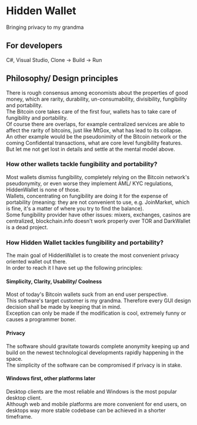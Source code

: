 # Hidden Wallet
Bringing privacy to my grandma

## For developers
C#, Visual Studio, Clone -> Build -> Run

## Philosophy/ Design principles

There is rough consensus among economists about the properties of good money, which are rarity, durability, un-consumability, divisibility, fungibility and portability.  
The Bitcoin core takes care of the first four, wallets has to take care of fungibility and portability.  
Of course there are overlaps, for example centralized services are able to affect the rarity of bitcoins, just like MtGox, what has lead to its collapse.  
An other example would be the pseudonimity of the Bitcoin network or the coming Confidental transactions, what are core level fungibility features. 
But let me not get lost in details and settle at the mental model above.

### How other wallets tackle fungibility and portability?

Most wallets dismiss fungibility, completely relying on the Bitcoin network's pseudonymity, or even worse they implement AML/ KYC regulations, HiddenWallet is none of those.  
Wallets, concentrating on fungibility are doing it for the expense of portability (meaning: they are not convenient to use, e.g. JoinMarket, which is fine, it's a matter of where you try to find the balance).  
Some fungibility provider have other issues: mixers, exchanges, casinos are centralized, blockchain.info doesn't work properly over TOR and DarkWallet is a dead project.  

### How Hidden Wallet tackles fungibility and portability?

The main goal of HiddenWallet is to create the most convenient privacy oriented wallet out there.  
In order to reach it I have set up the following principles:

#### Simplicity, Clarity, Usability/ Coolness

Most of today's Bitcoin wallets suck from an end user perspective.  
This software's target customer is my grandma. Therefore every GUI design decision shall be made by keeping that in mind.  
Exception can only be made if the modification is cool, extremely funny or causes a programmer boner.

#### Privacy

The software should gravitate towards complete anonymity keeping up and build on the newest technological developments rapidly happening in the space.  
The simplicity of the software can be compromised if privacy is in stake.

#### Windows first, other platforms later

Desktop clients are the most reliable and Windows is the most popular desktop client.  
Although web and mobile platforms are more convenient for end users, on desktops way more stable codebase can be achieved in a shorter timeframe.

